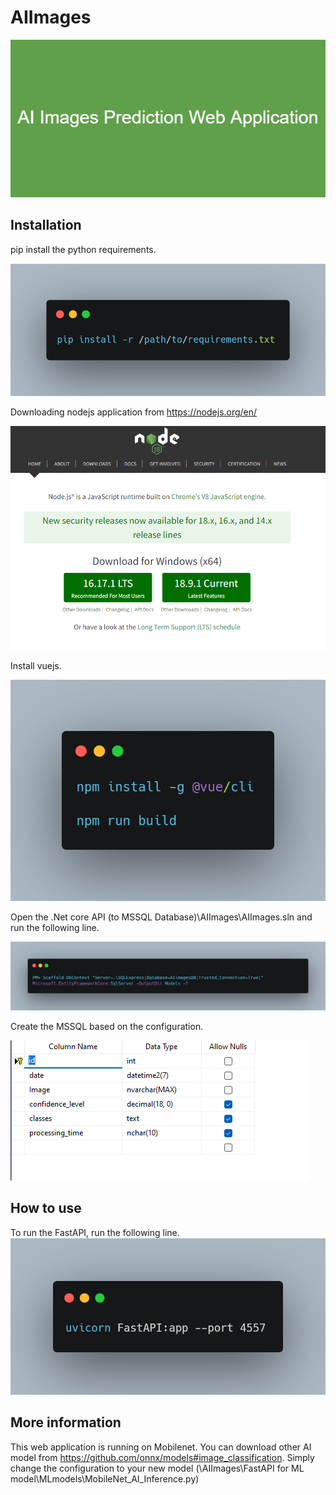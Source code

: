# AIImages

![github-small](/logo/AI_Images_Prediction_Web_Application.png)

## Installation

pip install the python requirements.

![github-small](/logo/pip_install_requirements.png)

Downloading nodejs application from https://nodejs.org/en/

![github-small](/logo/Nodejs_Download.png)

Install vuejs.

![github-small](/logo/install_option_for_vuejs.png)

Open the \.Net core API (to MSSQL Database)\AIImages\AIImages.sln and run the following line.

![github-small](/logo/Install_for_api.png)

Create the MSSQL based on the configuration.

![github-small](/logo/tablename.png)

## How to use

To run the FastAPI, run the following line.
![github-small](/logo/Run_FastAPI.png)

## More information

This web application is running on Mobilenet.
You can download other AI model from https://github.com/onnx/models#image_classification.
Simply change the configuration to your new model (\AIImages\FastAPI for ML model\MLmodels\MobileNet_AI_Inference.py)
